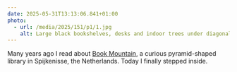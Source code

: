 ```yaml
---
date: 2025-05-31T13:13:06.841+01:00
photo:
  - url: /media/2025/151/p1/1.jpg
    alt: Large black bookshelves, desks and indoor trees under diagonal wooden roof beams.
---
```


Many years ago I read about [Book Mountain](https://www.dezeen.com/2012/10/04/book-mountain-library-pyramid-by-mvrdv/), a curious pyramid-shaped library in Spijkenisse, the Netherlands. Today I finally stepped inside.
